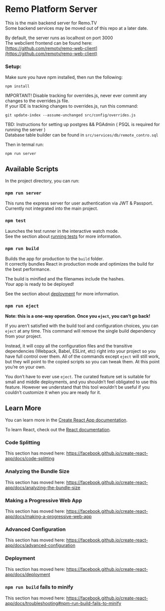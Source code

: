 # Remo Platform Server

This is the main backend server for Remo.TV<br>
Some backend services may be moved out of this repo at a later date.

By default, the server runs as localhost on port 3000 <br>
The webclient frontend can be found here:
[https://github.com/remotv/remo-web-client](https://github.com/remotv/remo-web-client)<br>

### Setup:

Make sure you have npm installed, then run the following:<br>

```
npm install
```

IMPORTANT! Disable tracking for overrides.js, never ever commit any changes to the overrides.js file.<br>
If your IDE is tracking changes to overrides.js, run this command:

```
git update-index --assume-unchanged src/config/overrides.js
```

TBD: Instructions for setting up postgres && PGAdmin ( PSQL is required for running the server ) <br>
Database table builder can be found in `src/services/db/remote_contro.sql`

Then in termal run:<br>

```
npm run server
```

## Available Scripts

In the project directory, you can run:

### `npm run server`

This runs the express server for user authentication via JWT & Passport.<br>
Currently not integrated into the main project.

### `npm test`

Launches the test runner in the interactive watch mode.<br>
See the section about [running tests](https://facebook.github.io/create-react-app/docs/running-tests) for more information.

### `npm run build`

Builds the app for production to the `build` folder.<br>
It correctly bundles React in production mode and optimizes the build for the best performance.

The build is minified and the filenames include the hashes.<br>
Your app is ready to be deployed!

See the section about [deployment](https://facebook.github.io/create-react-app/docs/deployment) for more information.

### `npm run eject`

**Note: this is a one-way operation. Once you `eject`, you can’t go back!**

If you aren’t satisfied with the build tool and configuration choices, you can `eject` at any time. This command will remove the single build dependency from your project.

Instead, it will copy all the configuration files and the transitive dependencies (Webpack, Babel, ESLint, etc) right into your project so you have full control over them. All of the commands except `eject` will still work, but they will point to the copied scripts so you can tweak them. At this point you’re on your own.

You don’t have to ever use `eject`. The curated feature set is suitable for small and middle deployments, and you shouldn’t feel obligated to use this feature. However we understand that this tool wouldn’t be useful if you couldn’t customize it when you are ready for it.

## Learn More

You can learn more in the [Create React App documentation](https://facebook.github.io/create-react-app/docs/getting-started).

To learn React, check out the [React documentation](https://reactjs.org/).

### Code Splitting

This section has moved here: https://facebook.github.io/create-react-app/docs/code-splitting

### Analyzing the Bundle Size

This section has moved here: https://facebook.github.io/create-react-app/docs/analyzing-the-bundle-size

### Making a Progressive Web App

This section has moved here: https://facebook.github.io/create-react-app/docs/making-a-progressive-web-app

### Advanced Configuration

This section has moved here: https://facebook.github.io/create-react-app/docs/advanced-configuration

### Deployment

This section has moved here: https://facebook.github.io/create-react-app/docs/deployment

### `npm run build` fails to minify

This section has moved here: https://facebook.github.io/create-react-app/docs/troubleshooting#npm-run-build-fails-to-minify

